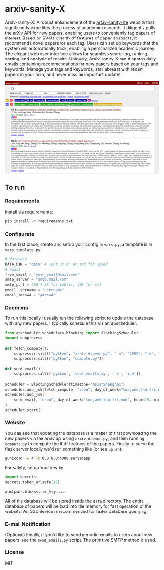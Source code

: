 
# arxiv-sanity-X

Arxiv-sanity-X: A robust enhancement of the [arXiv-sanity-lite](https://github.com/karpathy/arxiv-sanity-lite) website that significantly expedites the process of academic research. It diligently polls the arXiv API for new papers, enabling users to conveniently tag papers of interest. Based on SVMs over tf-idf features of paper abstracts, it recommends novel papers for each tag. Users can set up keywords that the system will automatically track, enabling a personalized academic journey. The elegant web user interface allows for seamless searching, ranking, sorting, and analysis of results. Uniquely, Arxiv-sanity-X can dispatch daily emails containing recommendations for new papers based on your tags and keywords. Manage your tags and keywords, stay abreast with recent papers in your area, and never miss an important update!

![Screenshot](arxiv-sanity-x.png)

## To run

### Requirements

 Install via requirements:

 ```bash
 pip install -r requirements.txt
 ```

### Configurate
In the first place, create and setup your config in `vars.py`, a template is in `vars_template.py`:
```python
# database
DATA_DIR = "data" # !put it on an ssd for speed
# email
from_email = "your_email@mail.com"
smtp_server = "smtp.mail.com"
smtp_port = 465 # 25 for public, 465 for ssl
email_username = "username"
email_passwd = "passwd"
```

### Daemons
To run this locally I usually run the following script to update the database with any new papers. I typically schedule this via an apscheduler:

```python
from apscheduler.schedulers.blocking import BlockingScheduler
import subprocess

def fetch_compute():
    subprocess.call(["python", "arxiv_daemon.py", "-n", "2000", "-m", "1000"])
    subprocess.call(["python", "compute.py"])

def send_email():
    subprocess.call(["python", "send_emails.py", "-t", "1.5"])

scheduler = BlockingScheduler(timezone="Asia/Shanghai")
scheduler.add_job(fetch_compute, "cron", day_of_week="tue,wed,thu,fri,mon", hour=14)
scheduler.add_job(
    send_email, "cron", day_of_week="tue,wed,thu,fri,mon", hour=15, minute=30
)
scheduler.start()
```

### Website
You can see that updating the database is a matter of first downloading the new papers via the arxiv api using `arxiv_daemon.py`, and then running `compute.py` to compute the tfidf features of the papers. Finally to serve the flask server locally we'd run something like (or see `up.sh`):

```bash
gunicorn -w 4 -b 0.0.0.0:5000 serve:app
```
For safety, setup your key by
```python
import secrets; 
secrets.token_urlsafe(16)
```
and put it into `secret_key.txt`.

All of the database will be stored inside the `data` directory. The entire database of papers will be load into the memory for fast operation of the website. An SSD device is recommended for faster database querying.

### E-mail Notification
(Optional) Finally, if you'd like to send periodic emails to users about new papers, see the `send_emails.py` script. The primitive SMTP method is used.

### License

MIT
